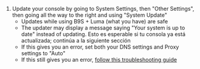1. Update your console by going to System Settings, then "Other Settings", then going all the way to the right and using "System Update"
   - Updates while using B9S + Luma (what you have) are safe
   - The updater may display a message saying "Your system is up to date" instead of updating. Esto es esperable si tu consola ya está actualizada; continúa a la siguiente sección
   - If this gives you an error, set both your DNS settings and Proxy settings to "Auto"
   - If this still gives you an error, [follow this troubleshooting guide](troubleshooting#finalizing-setup)
